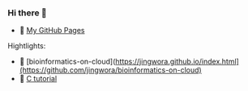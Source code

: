 ### Hi there 👋

- 💬 [My GitHub Pages](https://jingwora.github.io/index.html)

Hightlights:

- 📕 [bioinformatics-on-cloud](https://jingwora.github.io/index.html](https://github.com/jingwora/bioinformatics-on-cloud)
- 📕 [C tutorial](https://github.com/jingwora/c_tutorial)


<!--
**jingwora/jingwora** is a ✨ _special_ ✨ repository because its `README.md` (this file) appears on your GitHub profile.

Here are some ideas to get you started:

- 🔭 I’m currently working on ...
- 🌱 I’m currently learning ...
- 👯 I’m looking to collaborate on ...
- 🤔 I’m looking for help with ...
- 💬 Ask me about ...
- 📫 How to reach me: ...
- 😄 Pronouns: ...
- ⚡ Fun fact: ...
-->

